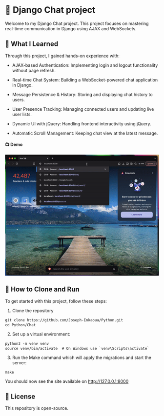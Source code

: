 # 💬 Django Chat project

Welcome to my Django Chat project. This project focuses on mastering real-time communication in Django using AJAX and WebSockets.

## 💪 What I Learned

Through this project, I gained hands-on experience with:

* AJAX-based Authentication: Implementing login and logout functionality without page refresh.

* Real-time Chat System: Building a WebSocket-powered chat application in Django.

* Message Persistence & History: Storing and displaying chat history to users.

* User Presence Tracking: Managing connected users and updating live user lists.

* Dynamic UI with jQuery: Handling frontend interactivity using jQuery.

* Automatic Scroll Management: Keeping chat view at the latest message.



#### 📺 Demo

![Django chat project gif](https://github.com/Joseph-Enkaoua/Python/blob/main/Chat/ScreenRecording.gif)


## 🚀 How to Clone and Run

To get started with this project, follow these steps:

1. Clone the repository
```
git clone https://github.com/Joseph-Enkaoua/Python.git
cd Python/Chat
```

2. Set up a virtual environment:
```
python3 -m venv venv
source venv/bin/activate  # On Windows use `venv\Scripts\activate`
```

3. Run the Make command which will apply the migrations and start the server:
```
make
```

You should now see the site available on http://127.0.0.1:8000

## 📜 License

This repository is open-source.
